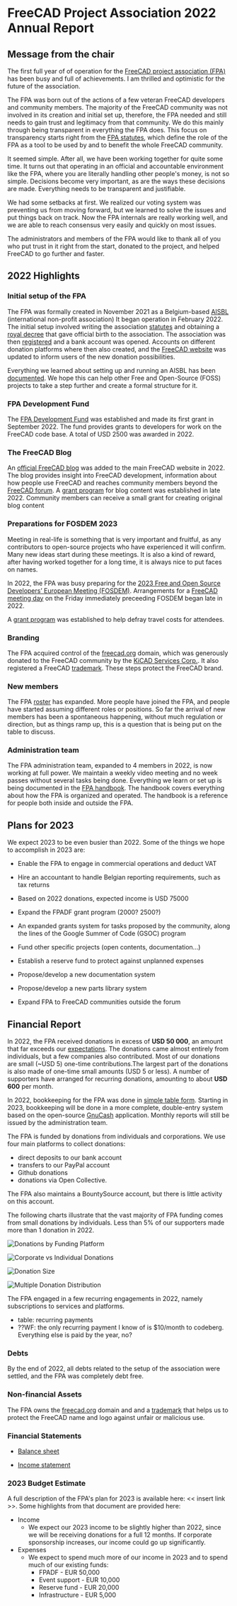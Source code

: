 # FreeCAD Project Association 2022 Annual Report

## Message from the chair

The first full year of of operation for the [FreeCAD project association (FPA)](https://fpa.freecad.org) has been busy and full of achievements.  I am thrilled and optimistic for the future of the association.

The FPA was born out of the actions of a few veteran FreeCAD developers and community members. The majority of the FreeCAD community was not involved in its creation and initial set up, therefore, the FPA needed and still needs to gain trust and legitimacy from that community. We do this mainly through being transparent in everything the FPA does. This focus on transparency starts right from the [FPA statutes](https://fpa.freecad.org/handbook/corporate/statutes.html), which define the role of the FPA as a tool to be used by and to benefit the whole FreeCAD community.

It seemed simple.  After all, we have been working together for quite some time.  It turns out that operating in an official and accountable environment like the FPA, where you are literally handling other people's money, is not so simple.  Decisions become very important, as are the ways these decisions are made.  Everything needs to be transparent and justifiable.

We had some setbacks at first.  We realized our voting system was preventing us from moving forward, but we learned to solve the issues and put things back on track.  Now the FPA internals are really working well, and we are able to reach consensus very easily and quickly on most issues.

The administrators and members of the FPA would like to thank all of you who put trust in it right from the start, donated to the project, and helped FreeCAD to go further and faster. 

## 2022 Highlights


### Initial setup of the FPA

The FPA was formally created in November 2021 as a Belgium-based [AISBL](https://justice.belgium.be/fr/themes_et_dossiers/societes_associations_et_fondations/associations/aisbl) (international non-profit association)  It began operation in February 2022. The initial setup involved writing the association [statutes](https://fpa.freecad.org/handbook/corporate/statutes.html) and obtaining a [royal decree](https://fpa.freecad.org/royal_decree.pdf) that gave official birth to the association. The association was then [registered](https://kbopub.economie.fgov.be/kbopub/toonondernemingps.html?lang=en&ondernemingsnummer=781867807) and a bank account was opened. Accounts on different donation platforms where then also created, and the [FreeCAD website](https://freecad.org) was updated to inform users of the new donation possibilities.

Everything we learned about setting up and running an AISBL has been [documented](https://fpa.freecad.org/handbook/corporate/aisbl_guide.html). We hope this can help other Free and Open-Source (FOSS) projects to take a step further and create a formal structure for it.


### FPA Development Fund

The [FPA Development Fund](https://fpa.freecad.org/programs/fpadf-announcement) was established and made its first grant in September 2022. The fund provides grants to developers for work on the FreeCAD code base. A total of USD 2500 was awarded in 2022.


### The FreeCAD Blog

An [official FreeCAD blog](https://blog.freecad.org) was added to the main FreeCAD website in 2022. The blog provides insight into FreeCAD development, information about how people use FreeCAD and reaches community members beyond the [FreeCAD forum](https://forum.freecad.org).  A [grant program](https://fpa.freecad.org/programs/blog-content) for blog content was established in late 2022.  Community members can receive a small grant for creating original blog content


### Preparations for FOSDEM 2023

Meeting in real-life is something that is very important and fruitful, as any contributors to open-source projects who have experienced it will confirm. Many new ideas start during these meetings. It is also a kind of reward, after having worked together for a long time, it is always nice to put faces on names.

In 2022, the FPA was busy preparing for the [2023 Free and Open Source Developers’ European Meeting (FOSDEM)](https://fosdem.org).  Arrangements for a [FreeCAD meeting day](https://fpa.freecad.org/programs/freecad-day-2023) on the Friday immediately preceeding FOSDEM began late in 2022.

A [grant program](https://fpa.freecad.org/programs/fosdem-travel-grants) was established to help defray travel costs for attendees.


### Branding

The FPA acquired control of the [freecad.org](https://freecad.org) domain, which was generously donated to the FreeCAD community by the [KiCAD Services Corp.](https://www.kipro-pcb.com/). It also registered a FreeCAD [trademark](https://fpa.freecad.org/trademark.pdf).  These steps protect the FreeCAD brand.


### New members

The FPA [roster](https://fpa.freecad.org/handbook/people/roster.html) has expanded. More people have joined the FPA, and people have started assuming different roles or positions. So far the arrival of new members has been a spontaneous happening, without much regulation or direction, but as things ramp up, this is a question that is being put on the table to discuss.


### Administration team

The FPA administration team, expanded to 4 members in 2022, is now working at full power. We maintain a weekly video meeting and no week passes without several tasks being done. Everything we learn or set up is being documented in the [FPA handbook](https://fpa.freecad.org/handbook). The handbook covers everything about how the FPA is organized and operated. The handbook is a reference for people both inside and outside the FPA.


## Plans for 2023

We expect 2023 to be even busier than 2022.  Some of the things we hope to accomplish in 2023 are:

* Enable the FPA to engage in commercial operations and deduct VAT

* Hire an accountant to handle Belgian reporting requirements, such as tax returns

* Based on 2022 donations, expected income is USD 75000

* Expand the FPADF grant program (2000? 2500?)

* An expanded grants system for tasks proposed by the community, along the lines of the Google Summer of Code (GSOC) program

* Fund other specific projects (open contents, documentation...)

* Establish a reserve fund to protect against unplanned expenses

* Propose/develop a new documentation system

* Propose/develop a new parts library system

* Expand FPA to FreeCAD communities outside the forum


## Financial Report

In 2022, the FPA received donations in excess of **USD 50 000**, an amount that far exceeds our [expectations](https://fpa.freecad.org/budgets/2022.html). The donations came almost entirely from individuals, but a few companies also contributed. Most of our donations are small (~USD 5) one-time contributions.The largest part of the donations is also made of one-time small amounts (USD 5 or less).  A number of supporters have arranged for recurring donations, amounting to about **USD 600** per month.

In 2022, bookkeeping for the FPA was done in [simple table form](https://fpa.freecad.org/reports/2022). Starting in 2023, bookkeeping will be done in a more complete, double-entry system based on the open-source [GnuCash](https://gnucash.org/) application. Monthly reports will still be issued by the administration team.

The FPA is funded by donations from individuals and corporations.  We use four main platforms to collect donations:
* direct deposits to our bank account
* transfers to our PayPal account
* Github donations
* donations via Open Collective.

The FPA also maintains a BountySource account, but there is little activity on this account.

The following charts illustrate that the vast majority of FPA funding comes from small donations by individuals.  Less than 5% of our supporters made more than 1 donation in 2022.



![Donations by Funding Platform](./DonationsByPlatform.png)

![Corporate vs Individual Donations](./PrivateVsCorporate.png)

![Donation Size](./DonationSizeDistribution.png)

![Multiple Donation Distribution](./MultipleDonations.png)


The FPA engaged in a few recurring engagements in 2022, namely subscriptions to services and platforms.

* table: recurring payments
* ??WF: the only recurring payment I know of is $10/month to codeberg.  Everything else is paid by the year, no?

### Debts

By the end of 2022, all debts related to the setup of the association were settled, and the FPA was completely debt free.


### Non-financial Assets

The FPA owns the [freecad.org](https://freecad.org) domain and and a [trademark](https://fpa.freecad.org/trademark.pdf) that helps us to protect the FreeCAD name and logo against unfair or malicious use.


### Financial Statements

* [Balance sheet](2022YearEndBalanceSheet.md)

* [Income statement](2022IncomeStatement.md)


### 2023 Budget Estimate

A full description of the FPA's plan for 2023 is available here: << insert link >>.  Some highlights from that document are provided here:

* Income
    * We expect our 2023 income to be slightly higher than 2022, since we will be receiving donations for a full 12 months.  If corporate sponsorship increases, our income could go up significantly.
* Expenses
    * We expect to spend much more of our income in 2023 and to spend much of our existing funds:
        * FPADF - EUR 50,000
        * Event support - EUR 10,000
        * Reserve fund - EUR 20,000
        * Infrastructure - EUR 5,000
    

